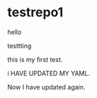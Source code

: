 # testrepo1
hello

testtting

this is my first test.

i HAVE UPDATED MY YAML.


Now I have updated again.